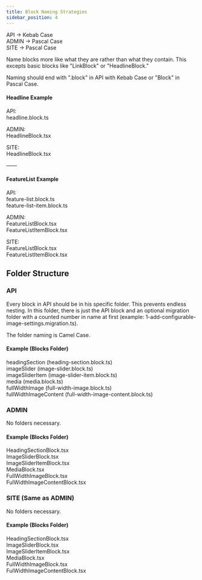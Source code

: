 ```yaml
---
title: Block Naming Strategies
sidebar_position: 4
---
```


API -> Kebab Case<br />
ADMIN -> Pascal Case<br />
SITE -> Pascal Case

Name blocks more like what they are rather than what they contain. This excepts basic blocks like "LinkBlock" or "HeadlineBlock."

Naming should end with ".block" in API with Kebab Case or "Block" in Pascal Case.

#### Headline Example

API:<br />
headline.block.ts

ADMIN:<br />
HeadlineBlock.tsx

SITE:<br />
HeadlineBlock.tsx

——

#### FeatureList Example

API:<br />
feature-list.block.ts<br />
feature-list-item.block.ts

ADMIN:<br />
FeatureListBlock.tsx<br />
FeatureListItemBlock.tsx

SITE:<br />
FeatureListBlock.tsx<br />
FeatureListItemBlock.tsx

## Folder Structure

### API

Every block in API should be in his specific folder. This prevents endless nesting. In this folder, there is just the API block and an optional migration folder with a counted number in name at first (example: 1-add-configurable-image-settings.migration.ts).

The folder naming is Camel Case.

#### Example (Blocks Folder)

headingSection (heading-section.block.ts)<br />
imageSlider (image-slider.block.ts)<br />
imageSliderItem (image-slider-item.block.ts)<br />
media (media.block.ts)<br />
fullWidthImage (full-width-image.block.ts)<br />
fullWidthImageContent (full-width-image-content.block.ts)

### ADMIN

No folders necessary.

#### Example (Blocks Folder)

HeadingSectionBlock.tsx<br />
ImageSliderBlock.tsx<br />
ImageSliderItemBlock.tsx<br />
MediaBlock.tsx<br />
FullWidthImageBlock.tsx<br />
FulWidthImageContentBlock.tsx

### SITE (Same as ADMIN)

No folders necessary.

#### Example (Blocks Folder)

HeadingSectionBlock.tsx<br />
ImageSliderBlock.tsx<br />
ImageSliderItemBlock.tsx<br />
MediaBlock.tsx<br />
FullWidthImageBlock.tsx<br />
FulWidthImageContentBlock.tsx<br />
